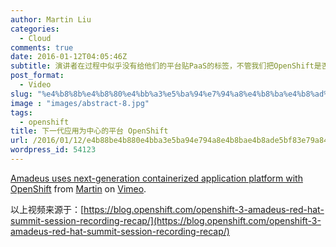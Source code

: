 ```yaml
---
author: Martin Liu
categories:
  - Cloud
comments: true
date: 2016-01-12T04:05:46Z
subtitle: 演讲者在过程中似乎没有给他们的平台贴PaaS的标签，不管我们把OpenShift是否叫做PaaS平台。从这个案例中我们确实看到了，什么是以应用为中心的平台。把业务应用和基础架构彻底解耦。给业务应用这一端的挑战是，基于docker重构业务应用；给基础架构的挑战是，给它添加更多的服务提供和工作负载调度的智能，几乎消除资源部署配置的手工干预。
post_format:
  - Video
slug: "%e4%b8%8b%e4%b8%80%e4%bb%a3%e5%ba%94%e7%94%a8%e4%b8%ba%e4%b8%ad%e5%bf%83%e7%9a%84%e5%b9%b3%e5%8f%b0-openshift"
image : "images/abstract-8.jpg"
tags:
  - openshift
title: 下一代应用为中心的平台 OpenShift
url: /2016/01/12/e4b88be4b880e4bba3e5ba94e794a8e4b8bae4b8ade5bf83e79a84e5b9b3e58fb0-openshift/
wordpress_id: 54123
---
```


[Amadeus uses next-generation containerized application platform with OpenShift](https://vimeo.com/151465422) from [Martin](https://vimeo.com/martinliu) on [Vimeo](https://vimeo.com).

以上视频来源于：[https://blog.openshift.com/openshift-3-amadeus-red-hat-summit-session-recording-recap/](https://blog.openshift.com/openshift-3-amadeus-red-hat-summit-session-recording-recap/)
